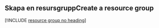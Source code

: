 ## <a name="create-a-resource-group"></a><span data-ttu-id="5107d-101">Skapa en resursgrupp</span><span class="sxs-lookup"><span data-stu-id="5107d-101">Create a resource group</span></span>

[!INCLUDE [resource group no heading](app-service-web-create-resource-group-no-h.md)]